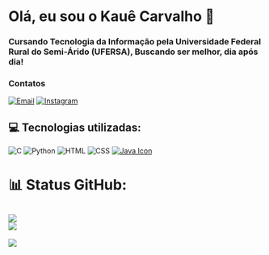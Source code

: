 # Olá, eu sou o Kauê Carvalho 👋
### Cursando Tecnologia da Informação pela Universidade Federal Rural do Semi-Árido (UFERSA), Buscando ser melhor, dia após dia!

### Contatos
[![Email](https://img.shields.io/badge/Gmail-D14836?style=for-the-badge&logo=gmail&logoColor=white)](https://mail.google.com/mail/u/0/?view=cm&fs=1&to=kauecarvalho2028@gmail.com)
[![Instagram](https://img.shields.io/badge/Instagram-E4405F?style=for-the-badge&logo=instagram&logoColor=white)](https://www.instagram.com/kaue_carvalho11_/?theme=dark)

## 💻 Tecnologias utilizadas:
![C](https://img.shields.io/badge/c-%2300599C.svg?style=for-the-badge&logo=c&logoColor=white) ![Python](https://img.shields.io/badge/python-3670A0?style=for-the-badge&logo=python&logoColor=ffdd54) ![HTML](https://img.shields.io/badge/html5-E34F26?style=for-the-badge&logo=html5&logoColor=white) ![CSS](https://img.shields.io/badge/css3-1572B6?style=for-the-badge&logo=css3&logoColor=white) [![Java Icon](https://upload.wikimedia.org/wikipedia/en/3/30/Java_logo_and_wordmark.svg) ](https://img.shields.io/badge/java-%23E34F26.svg?style=for-the-badge&logo=java&logoColor=white) 
  

# 📊 Status GitHub:
![](https://github-readme-streak-stats.herokuapp.com/?user=KaueCarvalho11&theme=dark&hide_border=true)<br/>
![](https://github-readme-stats.vercel.app/api/top-langs/?username=KaueCarvalho11&theme=dark&hide_border=false&include_all_commits=false&count_private=false&layout=compact)
---
[![](https://visitcount.itsvg.in/api?id=KaueCarvalho11&icon=3&color=4)](https://visitcount.itsvg.in)
